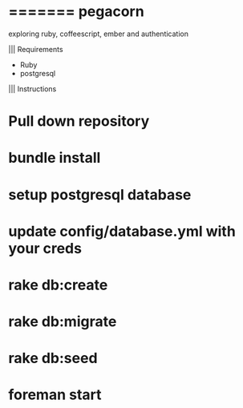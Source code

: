 =======
pegacorn
========

exploring ruby, coffeescript, ember and authentication

||| Requirements

* Ruby
* postgresql

||| Instructions
# Pull down repository
# bundle install
# setup postgresql database
# update config/database.yml with your creds
# rake db:create
# rake db:migrate
# rake db:seed
# foreman start
